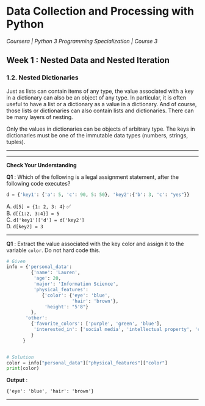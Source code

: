 # Data Collection and Processing with Python
*Coursera | Python 3 Programming Specialization | Course 3*

## Week 1 : Nested Data and Nested Iteration
### 1.2. Nested Dictionaries


Just as lists can contain items of any type, the value associated with a key in a dictionary can also be an object of any type. In particular, it is often useful to have a list or a dictionary as a value in a dictionary. And of course, those lists or dictionaries can also contain lists and dictionaries. There can be many layers of nesting.

Only the values in dictionaries can be objects of arbitrary type. The keys in dictionaries must be one of the immutable data types (numbers, strings, tuples).



-------
--------

**Check Your Understanding**

**Q1** : Which of the following is a legal assignment statement, after the following code executes?

```python
d = {'key1': {'a': 5, 'c': 90, 5: 50}, 'key2':{'b': 3, 'c': "yes"}}
```

A. `d[5] = {1: 2, 3: 4}`  ✅ <br>
B. `d[{1:2, 3:4}] = 5`  <br>
C. `d['key1']['d'] = d['key2']`  <br>
D. `d[key2] = 3`  <br>

------

**Q1** : Extract the value associated with the key color and assign it to the variable `color`. Do not hard code this.

```python
# Given
info = {'personal_data':
         {'name': 'Lauren',
          'age': 20,
          'major': 'Information Science',
          'physical_features':
             {'color': {'eye': 'blue',
                        'hair': 'brown'},
              'height': "5'8"}
         },
       'other':
         {'favorite_colors': ['purple', 'green', 'blue'],
          'interested_in': ['social media', 'intellectual property', 'copyright', 'music', 'books']
         }
      }


# Solution
color = info["personal_data"]["physical_features"]["color"]
print(color)
```

**Output** :

```
{'eye': 'blue', 'hair': 'brown'}
```

------
